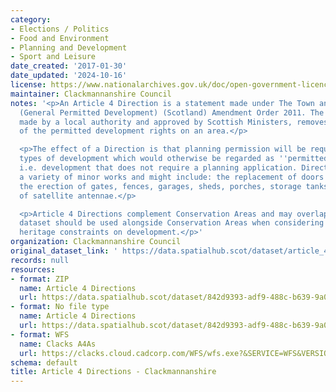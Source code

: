 ```yaml
---
category:
- Elections / Politics
- Food and Environment
- Planning and Development
- Sport and Leisure
date_created: '2017-01-30'
date_updated: '2024-10-16'
license: https://www.nationalarchives.gov.uk/doc/open-government-licence/version/3/
maintainer: Clackmannanshire Council
notes: '<p>An Article 4 Direction is a statement made under The Town and Country Planning
  (General Permitted Development) (Scotland) Amendment Order 2011. The Direction,
  made by a local authority and approved by Scottish Ministers, removes all or some
  of the permitted development rights on an area.</p>

  <p>The effect of a Direction is that planning permission will be required for specific
  types of development which would otherwise be regarded as ''permitted development'',
  i.e. development that does not require a planning application. Directions can cover
  a variety of minor works and might include: the replacement of doors and windows,
  the erection of gates, fences, garages, sheds, porches, storage tanks or the installation
  of satellite antennae.</p>

  <p>Article 4 Directions complement Conservation Areas and may overlap these. This
  dataset should be used alongside Conservation Areas when considering built environment
  heritage constraints on development.</p>'
organization: Clackmannanshire Council
original_dataset_link: ' https://data.spatialhub.scot/dataset/article_4_directions-cl'
records: null
resources:
- format: ZIP
  name: Article 4 Directions
  url: https://data.spatialhub.scot/dataset/842d9393-adf9-488c-b639-9a0275a06563/resource/48c3355a-f3bf-4b10-98a6-51b61eb6c7d9/download/article4directions.zip
- format: No file type
  name: Article 4 Directions
  url: https://data.spatialhub.scot/dataset/842d9393-adf9-488c-b639-9a0275a06563/resource/e92aa489-1c62-4cb7-ae71-6adf5bf032b7/download/spatialhubconservationarticle4areas.gpkg
- format: WFS
  name: Clacks A4As
  url: https://clacks.cloud.cadcorp.com/WFS/wfs.exe?&SERVICE=WFS&VERSION=2.0.0&REQUEST=GetFeature&typenames=ns:Article_4_Areas
schema: default
title: Article 4 Directions - Clackmannanshire
---
```

